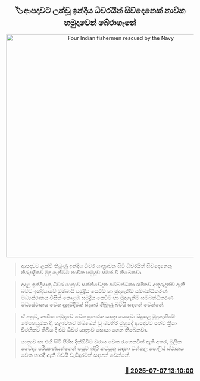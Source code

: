 <p align='center'><b><h2 align='center' title='Four Indian fishermen rescued by the Navy'>🏷ආපදාවට ලක්වූ ඉන්දීය ධීවරයින් සිව්දෙනෙක් නාවික හමුදාවෙන් බේරාගැනේ</h2></b></p>
<p align='center'><img src='https://helakuru.sgp1.cdn.digitaloceanspaces.com/esana/images/lib/bort-85.jpg' width='600' alt='Four Indian fishermen rescued by the Navy'></p>

> ආපදාවට ලක්වී තිබුණු ඉන්දීය ධීවර යාත්‍රාවක සිටි ධීවරයින් සිව්දෙනෙකු නිරුපද්‍රිතව මුදා ගැනීමට නාවික හමුදාව සමත් වී තිබෙනවා.

> අදාළ ඉන්දියානු ධීවර යාත්‍රාව සන්නිවේදන සම්බන්ධතා රහිතව අතුරුදන්ව ඇති බවට ඉන්දියාවේ මුම්බායි සමුද්‍රීය සෙවීම් හා මුදාගැනීම් සම්බන්ධීකරණ මධ්‍යස්ථානය විසින් කොළඹ සමුද්‍රීය සෙවීම් හා මුදාගැනීම් සම්බන්ධීකරණ මධ්‍යස්ථානය වෙත දැනුම්දීමක් සිදුකර තිබුණු බවයි සඳහන් වෙන්නේ.

> ඒ අනුව, නාවික හමුදාවේ වේග ප්‍රහාරක යාත්‍රා යොදවා සිදුකළ මුදාගැනීමේ මෙහෙයුමක දී, හලාවතට ඔබ්බෙන් වූ බටහිර මුහුදේ ආපදාවට පත්ව ක්‍රියා විරහිතව තිබිය දී එම ධීවර යාත්‍රාව සොයා ගෙන තිබෙනවා.

> යාත්‍රාව හා එහි සිටි පිරිස දික්ඕවිට වරාය වෙත රැගෙනවිත් ඇති අතර, මූලික වෛද්‍ය පරීක්‍ෂණයන්ගෙන් පසුව ඉදිරි කටයුතු සඳහා වත්තල පොලිස් ස්ථානය වෙත භාරදී ඇති බවයි වැඩිදුරටත් සඳහන් වෙන්නේ.



<h3 align='right'><a href='https://www.helakuru.lk/esana/p/111643/'>📅 2025-07-07 13:10:00</a></h3>
